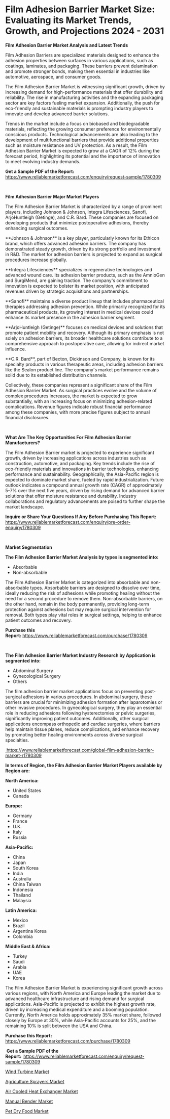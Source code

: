 <p><h1>Film Adhesion Barrier Market Size: Evaluating its Market Trends, Growth, and Projections 2024 - 2031</h1></p><p><strong>Film Adhesion Barrier Market Analysis and Latest Trends</strong></p>
<p><p>Film Adhesion Barriers are specialized materials designed to enhance the adhesion properties between surfaces in various applications, such as coatings, laminates, and packaging. These barriers prevent delamination and promote stronger bonds, making them essential in industries like automotive, aerospace, and consumer goods.</p><p>The Film Adhesion Barrier Market is witnessing significant growth, driven by increasing demand for high-performance materials that offer durability and reliability. The rise in manufacturing activities and the expanding packaging sector are key factors fueling market expansion. Additionally, the push for eco-friendly and sustainable materials is prompting industry players to innovate and develop advanced barrier solutions.</p><p>Trends in the market include a focus on biobased and biodegradable materials, reflecting the growing consumer preference for environmentally conscious products. Technological advancements are also leading to the development of multifunctional barriers that provide additional properties such as moisture resistance and UV protection. As a result, the Film Adhesion Barrier Market is expected to grow at a CAGR of 12% during the forecast period, highlighting its potential and the importance of innovation to meet evolving industry demands.</p></p>
<p><strong>Get a Sample PDF of the Report:&nbsp;</strong> <a href="https://www.reliablemarketforecast.com/enquiry/request-sample/1780309?utm_campaign=1134&utm_medium=2&utm_source=Github&utm_content=ia&utm_term=19122024&utm_id=film-adhesion-barrier">https://www.reliablemarketforecast.com/enquiry/request-sample/1780309</a></p>
<p>&nbsp;</p>
<p><strong>Film Adhesion Barrier Major Market Players</strong></p>
<p><p>The Film Adhesion Barrier Market is characterized by a range of prominent players, including Johnson & Johnson, Integra Lifesciences, Sanofi, ArjoHuntleigh (Getinge), and C.R. Bard. These companies are focused on developing products that minimize postoperative adhesions, thereby enhancing surgical outcomes.</p><p>**Johnson & Johnson** is a key player, particularly known for its Ethicon brand, which offers advanced adhesion barriers. The company has demonstrated steady growth, driven by its strong portfolio and investment in R&D. The market for adhesion barriers is projected to expand as surgical procedures increase globally.</p><p>**Integra Lifesciences** specializes in regenerative technologies and advanced wound care. Its adhesion barrier products, such as the AmnioGen and SurgiMend, are gaining traction. The company's commitment to innovation is expected to bolster its market position, with anticipated revenues driven by strategic acquisitions and partnerships.</p><p>**Sanofi** maintains a diverse product lineup that includes pharmaceutical therapies addressing adhesion prevention. While primarily recognized for its pharmaceutical products, its growing interest in medical devices could enhance its market presence in the adhesion barrier segment.</p><p>**ArjoHuntleigh (Getinge)** focuses on medical devices and solutions that promote patient mobility and recovery. Although its primary emphasis is not solely on adhesion barriers, its broader healthcare solutions contribute to a comprehensive approach to postoperative care, allowing for indirect market influence.</p><p>**C.R. Bard**, part of Becton, Dickinson and Company, is known for its specialty products in various therapeutic areas, including adhesion barriers like the Sealon product line. The company's market performance remains solid due to its established distribution channels.</p><p>Collectively, these companies represent a significant share of the Film Adhesion Barrier Market. As surgical practices evolve and the volume of complex procedures increases, the market is expected to grow substantially, with an increasing focus on minimizing adhesion-related complications. Revenue figures indicate robust financial performance among these companies, with more precise figures subject to annual financial disclosures.</p></p>
<p>&nbsp;</p>
<p><strong>What Are The Key Opportunities For Film Adhesion Barrier Manufacturers?</strong></p>
<p><p>The Film Adhesion Barrier market is projected to experience significant growth, driven by increasing applications across industries such as construction, automotive, and packaging. Key trends include the rise of eco-friendly materials and innovations in barrier technologies, enhancing performance and sustainability. Geographically, the Asia-Pacific region is expected to dominate market share, fueled by rapid industrialization. Future outlook indicates a compound annual growth rate (CAGR) of approximately 5-7% over the next five years, driven by rising demand for advanced barrier solutions that offer moisture resistance and durability. Industry collaborations and regulatory advancements are poised to further shape the market landscape.</p></p>
<p><strong>Inquire or Share Your Questions If Any Before Purchasing This Report:</strong> <a href="https://www.reliablemarketforecast.com/enquiry/pre-order-enquiry/1780309?utm_campaign=1134&utm_medium=2&utm_source=Github&utm_content=ia&utm_term=19122024&utm_id=film-adhesion-barrier">https://www.reliablemarketforecast.com/enquiry/pre-order-enquiry/1780309</a></p>
<p>&nbsp;</p>
<p><strong>Market Segmentation</strong></p>
<p><strong>The Film Adhesion Barrier Market Analysis by types is segmented into:</strong></p>
<p><ul><li>Absorbable</li><li>Non-absorbable</li></ul></p>
<p><p>The Film Adhesion Barrier Market is categorized into absorbable and non-absorbable types. Absorbable barriers are designed to dissolve over time, ideally reducing the risk of adhesions while promoting healing without the need for a second procedure to remove them. Non-absorbable barriers, on the other hand, remain in the body permanently, providing long-term protection against adhesions but may require surgical intervention for removal. Both types play vital roles in surgical settings, helping to enhance patient outcomes and recovery.</p></p>
<p><strong>Purchase this Report:&nbsp;</strong><a href="https://www.reliablemarketforecast.com/purchase/1780309?utm_campaign=1134&utm_medium=2&utm_source=Github&utm_content=ia&utm_term=19122024&utm_id=film-adhesion-barrier">https://www.reliablemarketforecast.com/purchase/1780309</a></p>
<p>&nbsp;</p>
<p><strong>The Film Adhesion Barrier Market Industry Research by Application is segmented into:</strong></p>
<p><ul><li>Abdominal Surgery</li><li>Gynecological Surgery</li><li>Others</li></ul></p>
<p><p>The film adhesion barrier market applications focus on preventing post-surgical adhesions in various procedures. In abdominal surgery, these barriers are crucial for minimizing adhesion formation after laparotomies or other invasive procedures. In gynecological surgery, they play an essential role in reducing adhesions following hysterectomies or pelvic surgeries, significantly improving patient outcomes. Additionally, other surgical applications encompass orthopedic and cardiac surgeries, where barriers help maintain tissue planes, reduce complications, and enhance recovery by promoting better healing environments across diverse surgical specialties.</p></p>
<p><a href="https://www.reliablemarketforecast.com/global-film-adhesion-barrier-market-r1780309?utm_campaign=1134&utm_medium=2&utm_source=Github&utm_content=ia&utm_term=19122024&utm_id=film-adhesion-barrier">&nbsp;https://www.reliablemarketforecast.com/global-film-adhesion-barrier-market-r1780309</a></p>
<p><strong>In terms of Region, the Film Adhesion Barrier Market Players available by Region are:</strong></p>
<p>
    <p> <strong> North America: </strong>
        <ul>
            <li>United States</li>
            <li>Canada</li>
        </ul>
        </p> 
    <p> <strong> Europe: </strong>
        <ul>
            <li>Germany</li>
            <li>France</li>
            <li>U.K.</li>
            <li>Italy</li>
            <li>Russia</li>
        </ul>
        </p> 
    <p> <strong> Asia-Pacific: </strong>
        <ul>
            <li>China</li>
            <li>Japan</li>
            <li>South Korea</li>
            <li>India</li>
            <li>Australia</li>
            <li>China Taiwan</li>
            <li>Indonesia</li>
            <li>Thailand</li>
            <li>Malaysia</li>
        </ul>
        </p> 
    <p> <strong> Latin America: </strong>
        <ul>
            <li>Mexico</li>
            <li>Brazil</li>
            <li>Argentina Korea</li>
            <li>Colombia</li>
        </ul>
        </p> 
    <p> <strong> Middle East & Africa: </strong>
        <ul>
            <li>Turkey</li>
            <li>Saudi</li>
            <li>Arabia</li>
            <li>UAE</li>
            <li>Korea</li>
        </ul>
    </p>
    </p>
<p><p>The Film Adhesion Barrier Market is experiencing significant growth across various regions, with North America and Europe leading the market due to advanced healthcare infrastructure and rising demand for surgical applications. Asia-Pacific is projected to exhibit the highest growth rate, driven by increasing medical expenditure and a booming population. Currently, North America holds approximately 35% market share, followed closely by Europe at 30%, while Asia-Pacific accounts for 25%, and the remaining 10% is split between the USA and China.</p></p>
<p><strong>Purchase this Report: </strong><a href="https://www.reliablemarketforecast.com/purchase/1780309?utm_campaign=1134&utm_medium=2&utm_source=Github&utm_content=ia&utm_term=19122024&utm_id=film-adhesion-barrier">https://www.reliablemarketforecast.com/purchase/1780309</a></p>
<p>&nbsp;<strong>Get a Sample PDF of the Report:&nbsp;&nbsp;</strong><a href="https://www.reliablemarketforecast.com/enquiry/request-sample/1780309?utm_campaign=1134&utm_medium=2&utm_source=Github&utm_content=ia&utm_term=19122024&utm_id=film-adhesion-barrier">https://www.reliablemarketforecast.com/enquiry/request-sample/1780309</a></p>
<p><strong></strong></p>
<p><p><a href="https://www.linkedin.com/pulse/wind-turbine-market-dynamics-2024-2031-projected-103-uumef?utm_campaign=1134&utm_medium=2&utm_source=Github&utm_content=ia&utm_term=19122024&utm_id=film-adhesion-barrier">Wind Turbine Market</a></p><p><a href="https://www.linkedin.com/pulse/evolution-agriculture-sprayers-market-key-shifts-from-2024-2031-gin1f?utm_campaign=1134&utm_medium=2&utm_source=Github&utm_content=ia&utm_term=19122024&utm_id=film-adhesion-barrier">Agriculture Sprayers Market</a></p><p><a href="https://www.linkedin.com/pulse/air-cooled-heat-exchanger-market-report-in-depth-analysis-yph0f?utm_campaign=1134&utm_medium=2&utm_source=Github&utm_content=ia&utm_term=19122024&utm_id=film-adhesion-barrier">Air Cooled Heat Exchanger Market</a></p><p><a href="https://www.linkedin.com/pulse/top-reasons-behind-manual-bender-market-growth-122-cagr-from-2024-2031-hynsf?utm_campaign=1134&utm_medium=2&utm_source=Github&utm_content=ia&utm_term=19122024&utm_id=film-adhesion-barrier">Manual Bender Market</a></p><p><a href="https://www.linkedin.com/pulse/broad-overview-pet-dry-food-market-size-industry-growth-pdree?utm_campaign=1134&utm_medium=2&utm_source=Github&utm_content=ia&utm_term=19122024&utm_id=film-adhesion-barrier">Pet Dry Food Market</a></p></p>